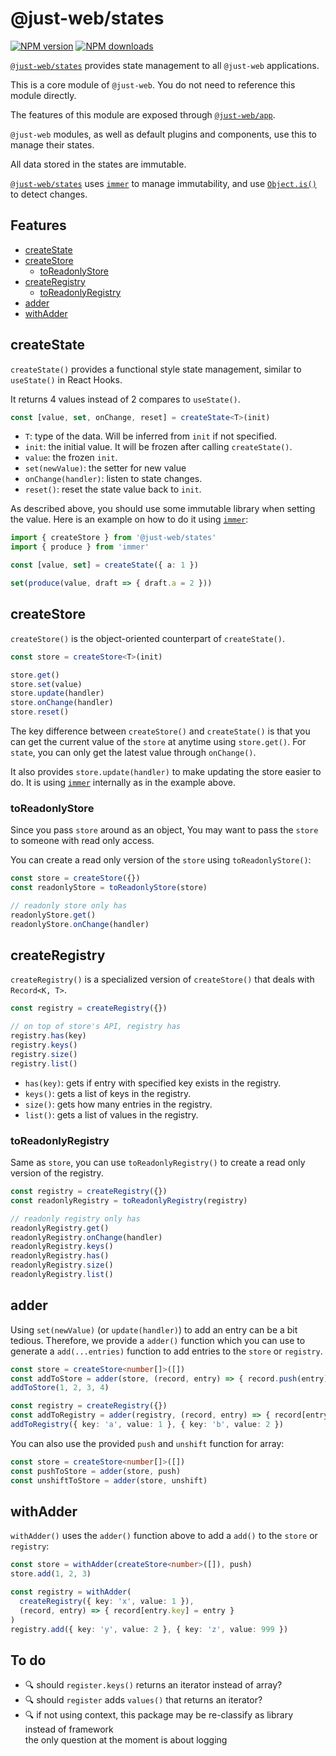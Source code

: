# @just-web/states <!-- omit in toc -->

[![NPM version][npm-image]][npm-url]
[![NPM downloads][downloads-image]][downloads-url]

[`@just-web/states`] provides state management to all `@just-web` applications.

This is a core module of `@just-web`.
You do not need to reference this module directly.

The features of this module are exposed through [`@just-web/app`].

`@just-web` modules, as well as default plugins and components,
use this to manage their states.

All data stored in the states are immutable.

[`@just-web/states`] uses [`immer`] to manage immutability,
and use [`Object.is()`] to detect changes.

## Features <!-- omit in toc -->

- [createState](#createstate)
- [createStore](#createstore)
  - [toReadonlyStore](#toreadonlystore)
- [createRegistry](#createregistry)
  - [toReadonlyRegistry](#toreadonlyregistry)
- [adder](#adder)
- [withAdder](#withadder)

## createState

`createState()` provides a functional style state management,
similar to `useState()` in React Hooks.

It returns 4 values instead of 2 compares to `useState()`.

```ts
const [value, set, onChange, reset] = createState<T>(init)
```

- `T`: type of the data. Will be inferred from `init` if not specified.
- `init`: the initial value. It will be frozen after calling `createState()`.
- `value`: the frozen `init`.
- `set(newValue)`: the setter for new value
- `onChange(handler)`: listen to state changes.
- `reset()`: reset the state value back to `init`.

As described above, you should use some immutable library when setting the value.
Here is an example on how to do it using [`immer`]:

```ts
import { createStore } from '@just-web/states'
import { produce } from 'immer'

const [value, set] = createState({ a: 1 })

set(produce(value, draft => { draft.a = 2 }))
```

## createStore

`createStore()` is the object-oriented counterpart of `createState()`.

```ts
const store = createStore<T>(init)

store.get()
store.set(value)
store.update(handler)
store.onChange(handler)
store.reset()
```

The key difference between `createStore()` and `createState()` is that you can get the current value of the `store` at anytime using `store.get()`.
For `state`, you can only get the latest value through `onChange()`.

It also provides `store.update(handler)` to make updating the store easier to do.
It is using [`immer`] internally as in the example above.

### toReadonlyStore

Since you pass `store` around as an object,
You may want to pass the `store` to someone with read only access.

You can create a read only version of the `store` using `toReadonlyStore()`:

```ts
const store = createStore({})
const readonlyStore = toReadonlyStore(store)

// readonly store only has
readonlyStore.get()
readonlyStore.onChange(handler)
```

## createRegistry

`createRegistry()` is a specialized version of `createStore()` that deals with `Record<K, T>`.

```ts
const registry = createRegistry({})

// on top of store's API, registry has
registry.has(key)
registry.keys()
registry.size()
registry.list()
```

- `has(key)`: gets if entry with specified key exists in the registry.
- `keys()`: gets a list of keys in the registry.
- `size()`: gets how many entries in the registry.
- `list()`: gets a list of values in the registry.

### toReadonlyRegistry

Same as `store`,
you can use `toReadonlyRegistry()` to create a read only version of the registry.

```ts
const registry = createRegistry({})
const readonlyRegistry = toReadonlyRegistry(registry)

// readonly registry only has
readonlyRegistry.get()
readonlyRegistry.onChange(handler)
readonlyRegistry.keys()
readonlyRegistry.has()
readonlyRegistry.size()
readonlyRegistry.list()
```

## adder

Using `set(newValue)` (or `update(handler)`) to add an entry can be a bit tedious.
Therefore, we provide a `adder()` function which you can use to generate a `add(...entries)` function to add entries to the `store` or `registry`.

```ts
const store = createStore<number[]>([])
const addToStore = adder(store, (record, entry) => { record.push(entry) })
addToStore(1, 2, 3, 4)

const registry = createRegistry({})
const addToRegistry = adder(registry, (record, entry) => { record[entry.key] = entry })
addToRegistry({ key: 'a', value: 1 }, { key: 'b', value: 2 })
```

You can also use the provided `push` and `unshift` function for array:

```ts
const store = createStore<number[]>([])
const pushToStore = adder(store, push)
const unshiftToStore = adder(store, unshift)
```

## withAdder

`withAdder()` uses the `adder()` function above to add a `add()` to the `store` or `registry`:

```ts
const store = withAdder(createStore<number>([]), push)
store.add(1, 2, 3)

const registry = withAdder(
  createRegistry({ key: 'x', value: 1 }),
  (record, entry) => { record[entry.key] = entry }
)
registry.add({ key: 'y', value: 2 }, { key: 'z', value: 999 })
```

## To do <!-- omit in toc -->

- 🔍 should `register.keys()` returns an iterator instead of array?
- 🔍 should `register` adds `values()` that returns an iterator?
- 🔍 if not using context, this package may be re-classify as library instead of framework\
  the only question at the moment is about logging

[`@just-web/app`]: https://github.com/justland/just-web/tree/main/frameworks/app
[`@just-web/states`]: https://github.com/justland/just-web/tree/main/frameworks/states
[`immer`]: https://github.com/immerjs/immer
[`Object.is()`]: https://www.jstips.co/en/javascript/why-you-should-use-Object.is()-in-equality-comparison/
[downloads-image]: https://img.shields.io/npm/dm/@just-web/states.svg?style=flat
[downloads-url]: https://npmjs.org/package/@just-web/states
[npm-image]: https://img.shields.io/npm/v/@just-web/states.svg?style=flat
[npm-url]: https://npmjs.org/package/@just-web/states
